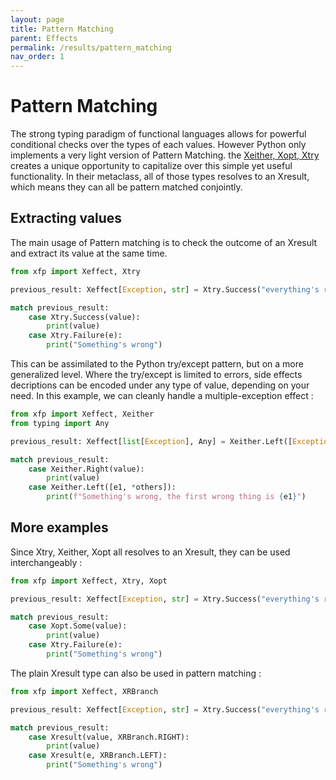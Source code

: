 ```yaml
---
layout: page
title: Pattern Matching
parent: Effects
permalink: /results/pattern_matching
nav_order: 1
---
```


<h1 style="font-weight: bold">Pattern Matching</h1>

The strong typing paradigm of functional languages allows for powerful conditional checks over the types of each values. However Python only implements a very light version of Pattern Matching. the [Xeither, Xopt, Xtry](/python-fp/results/#xeither-xtry-xopt) creates a unique opportunity to capitalize over this simple yet useful functionality. In their metaclass, all of those types resolves to an Xresult, which means they can all be pattern matched conjointly.

## Extracting values

The main usage of Pattern matching is to check the outcome of an Xresult and extract its value at the same time.

```python
from xfp import Xeffect, Xtry

previous_result: Xeffect[Exception, str] = Xtry.Success("everything's right") # mock a previous result here

match previous_result:
    case Xtry.Success(value):
        print(value)
    case Xtry.Failure(e):
        print("Something's wrong")
```

This can be assimilated to the Python try/except pattern, but on a more generalized level. Where the try/except is limited to errors, side effects decriptions can be encoded under any type of value, depending on your need. In this example, we can cleanly handle a multiple-exception effect :

```python
from xfp import Xeffect, Xeither
from typing import Any

previous_result: Xeffect[list[Exception], Any] = Xeither.Left([Exception("e1"), Exception(["e2"])]) # mock a previous result here

match previous_result:
    case Xeither.Right(value):
        print(value)
    case Xeither.Left([e1, *others]):
        print(f"Something's wrong, the first wrong thing is {e1}")
```

## More examples

Since Xtry, Xeither, Xopt all resolves to an Xresult, they can be used interchangeably :

```python
from xfp import Xeffect, Xtry, Xopt

previous_result: Xeffect[Exception, str] = Xtry.Success("everything's right") # mock a previous result here

match previous_result:
    case Xopt.Some(value):
        print(value)
    case Xtry.Failure(e):
        print("Something's wrong")
```

The plain Xresult type can also be used in pattern matching :

```python
from xfp import Xeffect, XRBranch

previous_result: Xeffect[Exception, str] = Xtry.Success("everything's right") # mock a previous result here

match previous_result:
    case Xresult(value, XRBranch.RIGHT):
        print(value)
    case Xresult(e, XRBranch.LEFT):
        print("Something's wrong")
```
